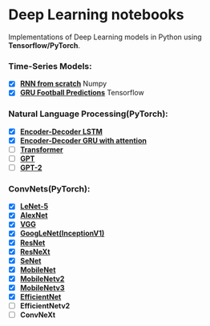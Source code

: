 # Deep Learning notebooks
Implementations of Deep Learning models in Python using __Tensorflow/PyTorch__. 

### Time-Series Models:
- [x] [__RNN from scratch__](https://github.com/maciejbalawejder/DeepLearning-collection/tree/main/Sequentials/RNN) Numpy
- [x] [__GRU Football Predictions__](https://github.com/maciejbalawejder/DeepLearning-collection/tree/main/Sequentials/GRU) Tensorflow

### Natural Language Processing(PyTorch):
- [x] [__Encoder-Decoder LSTM__](https://github.com/maciejbalawejder/DeepLearning-collection/tree/main/NLP/Encoder-Decoder%20LSTM)
- [x] [__Encoder-Decoder GRU with attention__](https://github.com/maciejbalawejder/DeepLearning-collection/tree/main/NLP/Encoder-Decoder%20GRU%20with%20Attention)
- [ ] [__Transformer__](https://github.com/maciejbalawejder/DeepLearning-collection/tree/main/NLP/Transformer)
- [ ] [__GPT__](https://github.com/maciejbalawejder/DeepLearning-collection/tree/main/NLP/GPT)
- [ ] [__GPT-2__](https://github.com/maciejbalawejder/DeepLearning-collection/tree/main/NLP/GPT-2)

### ConvNets(PyTorch):
- [x] [__LeNet-5__](https://github.com/maciejbalawejder/DeepLearning-collection/tree/main/ConvNets/LeNet)
- [x] [__AlexNet__](https://github.com/maciejbalawejder/DeepLearning-collection/tree/main/ConvNets/AlexNet)
- [x] [__VGG__](https://github.com/maciejbalawejder/DeepLearning-collection/tree/main/ConvNets/VGG)
- [x] [__GoogLeNet(InceptionV1)__](https://github.com/maciejbalawejder/DeepLearning-collection/tree/main/ConvNets/GoogLeNet) 
- [x] [__ResNet__](https://github.com/maciejbalawejder/DeepLearning-collection/tree/main/ConvNets/ResNet)
- [x] [__ResNeXt__](https://github.com/maciejbalawejder/DeepLearning-collection/tree/main/ConvNets/ResNeXt)
- [x] [__SeNet__](https://github.com/maciejbalawejder/DeepLearning-collection/tree/main/ConvNets/SeNet)
- [x] [__MobileNet__](https://github.com/maciejbalawejder/DeepLearning-collection/tree/main/ConvNets/MobileNet)
- [x] [__MobileNetv2__](https://github.com/maciejbalawejder/DeepLearning-collection/tree/main/ConvNets/MobileNetV2)
- [x] [__MobileNetv3__](https://github.com/maciejbalawejder/DeepLearning-collection/tree/main/ConvNets/MobileNetV3)
- [x] [__EfficientNet__](https://github.com/maciejbalawejder/DeepLearning-collection/tree/main/ConvNets/EfficientNet)
- [ ] __EfficientNetv2__
- [ ] __ConvNeXt__
